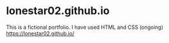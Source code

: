 # lonestar02.github.io
This is a fictional portfolio. I have used HTML and CSS (ongoing)
https://lonestar02.github.io/
